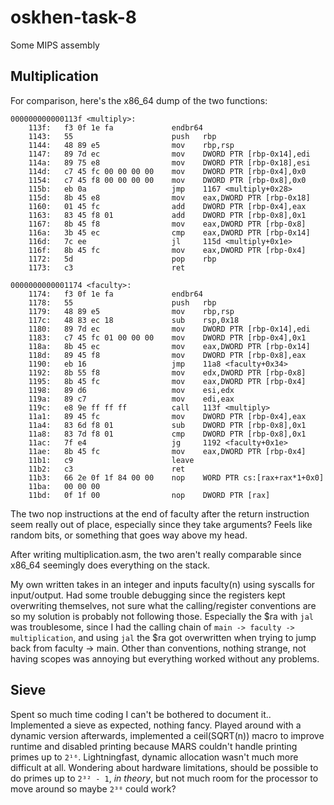 # oskhen-task-8
Some MIPS assembly


## Multiplication
For comparison, here's the x86_64 dump of the two functions:
```
000000000000113f <multiply>:
    113f:	f3 0f 1e fa          	endbr64 
    1143:	55                   	push   rbp
    1144:	48 89 e5             	mov    rbp,rsp
    1147:	89 7d ec             	mov    DWORD PTR [rbp-0x14],edi
    114a:	89 75 e8             	mov    DWORD PTR [rbp-0x18],esi
    114d:	c7 45 fc 00 00 00 00 	mov    DWORD PTR [rbp-0x4],0x0
    1154:	c7 45 f8 00 00 00 00 	mov    DWORD PTR [rbp-0x8],0x0
    115b:	eb 0a                	jmp    1167 <multiply+0x28>
    115d:	8b 45 e8             	mov    eax,DWORD PTR [rbp-0x18]
    1160:	01 45 fc             	add    DWORD PTR [rbp-0x4],eax
    1163:	83 45 f8 01          	add    DWORD PTR [rbp-0x8],0x1
    1167:	8b 45 f8             	mov    eax,DWORD PTR [rbp-0x8]
    116a:	3b 45 ec             	cmp    eax,DWORD PTR [rbp-0x14]
    116d:	7c ee                	jl     115d <multiply+0x1e>
    116f:	8b 45 fc             	mov    eax,DWORD PTR [rbp-0x4]
    1172:	5d                   	pop    rbp
    1173:	c3                   	ret    
```
```
0000000000001174 <faculty>:
    1174:	f3 0f 1e fa          	endbr64 
    1178:	55                   	push   rbp
    1179:	48 89 e5             	mov    rbp,rsp
    117c:	48 83 ec 18          	sub    rsp,0x18
    1180:	89 7d ec             	mov    DWORD PTR [rbp-0x14],edi
    1183:	c7 45 fc 01 00 00 00 	mov    DWORD PTR [rbp-0x4],0x1
    118a:	8b 45 ec             	mov    eax,DWORD PTR [rbp-0x14]
    118d:	89 45 f8             	mov    DWORD PTR [rbp-0x8],eax
    1190:	eb 16                	jmp    11a8 <faculty+0x34>
    1192:	8b 55 f8             	mov    edx,DWORD PTR [rbp-0x8]
    1195:	8b 45 fc             	mov    eax,DWORD PTR [rbp-0x4]
    1198:	89 d6                	mov    esi,edx
    119a:	89 c7                	mov    edi,eax
    119c:	e8 9e ff ff ff       	call   113f <multiply>
    11a1:	89 45 fc             	mov    DWORD PTR [rbp-0x4],eax
    11a4:	83 6d f8 01          	sub    DWORD PTR [rbp-0x8],0x1
    11a8:	83 7d f8 01          	cmp    DWORD PTR [rbp-0x8],0x1
    11ac:	7f e4                	jg     1192 <faculty+0x1e>
    11ae:	8b 45 fc             	mov    eax,DWORD PTR [rbp-0x4]
    11b1:	c9                   	leave  
    11b2:	c3                   	ret    
    11b3:	66 2e 0f 1f 84 00 00 	nop    WORD PTR cs:[rax+rax*1+0x0]
    11ba:	00 00 00 
    11bd:	0f 1f 00             	nop    DWORD PTR [rax]
```
The two nop instructions at the end of faculty after the return instruction seem really out of place, especially since they take arguments? Feels like random bits, or something that goes way above my head.

After writing multiplication.asm, the two aren't really comparable since x86_64 seemingly does everything on the stack.

My own written takes in an integer and inputs faculty(n) using syscalls for input/output. Had some trouble debugging since the registers kept overwriting themselves, not sure what the calling/register conventions are so my solution is probably not following those. Especially the $ra with `jal` was troublesome, since I had the calling chain of `main -> faculty -> multiplication`, and using `jal` the $ra got overwritten when trying to jump back from faculty -> main. Other than conventions, nothing strange, not having scopes was annoying but everything worked without any problems.


## Sieve
Spent so much time coding I can't be bothered to document it.. Implemented a sieve as expected, nothing fancy. Played around with a dynamic version afterwards, implemented a ceil(SQRT(n)) macro to improve runtime and disabled printing because MARS couldn't handle printing primes up to `2¹⁶`. Lightningfast, dynamic allocation wasn't much more difficult at all. Wondering about hardware limitations, should be possible to do primes up to `2³² - 1`, *in theory*, but not much room for the processor to move around so maybe `2³⁰` could work?